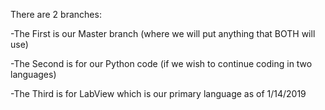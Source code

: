 There are 2 branches:

-The First is our Master branch (where we will put anything that BOTH will use)

-The Second is for our Python code (if we wish to continue coding in two languages)

-The Third is for LabView which is our primary language as of 1/14/2019


